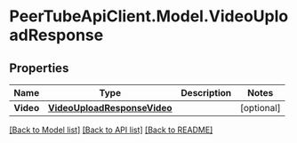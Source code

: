 # PeerTubeApiClient.Model.VideoUploadResponse

## Properties

Name | Type | Description | Notes
------------ | ------------- | ------------- | -------------
**Video** | [**VideoUploadResponseVideo**](VideoUploadResponseVideo.md) |  | [optional] 

[[Back to Model list]](../README.md#documentation-for-models) [[Back to API list]](../README.md#documentation-for-api-endpoints) [[Back to README]](../README.md)

